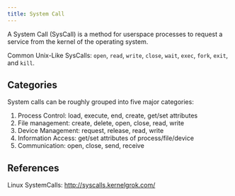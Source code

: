 ```yaml
---
title: System Call
---
```

A System Call (SysCall) is a method for userspace processes to request a service from the kernel of the operating system. 

Common Unix-Like SysCalls: `open`, `read`, `write`, `close`, `wait`, `exec`, `fork`, `exit`, and `kill`.


## Categories
System calls can be roughly grouped into five major categories:

1. Process Control: load, execute, end, create, get/set attributes
2. File management: create, delete, open, close, read, write 
3. Device Management: request, release, read, write
4. Information Access: get/set attributes of process/file/device
5. Communication: open, close, send, receive





## References
Linux SystemCalls: http://syscalls.kernelgrok.com/




